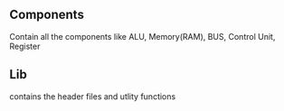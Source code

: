 ## Components
Contain all the components like ALU, Memory(RAM), BUS, Control Unit, Register

## Lib
contains the header files and utlity functions
